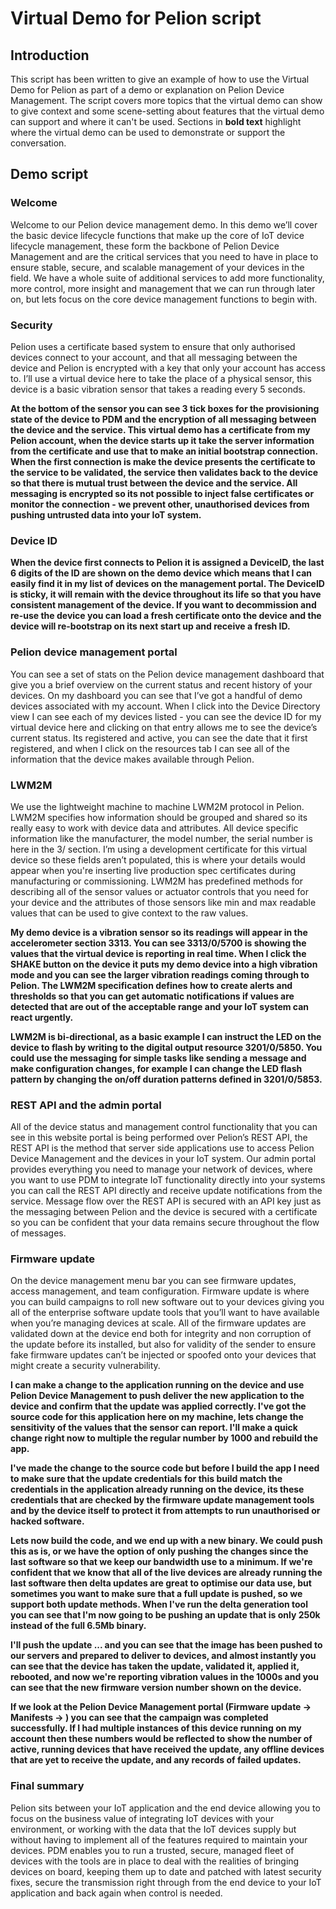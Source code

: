 # Virtual Demo for Pelion script

## Introduction 

This script has been written to give an example of how to use the Virtual Demo for Pelion as part of a demo or explanation  on Pelion Device Management.
The script covers more topics that the virtual demo can show to give context and some scene-setting about features that the virtual demo can support and where it can't be used. 
Sections in **bold text** highlight where the virtual demo can be used to demonstrate or support the conversation. 


## Demo script 

### Welcome 

Welcome to our Pelion device management demo. In this demo we’ll cover the basic device lifecycle functions that make up the core of IoT device lifecycle management, these form the backbone of Pelion Device Management and are the critical services that you need to have in place to ensure stable, secure, and scalable management of your devices in the field. We have a whole suite of additional services to add more functionality, more control, more insight and management that we can run through later on, but lets focus on the core device management functions to begin with.   

### Security 

Pelion uses a certificate based system to ensure that only authorised devices connect to your account, and that all messaging between the device and Pelion is encrypted with a key that only your account has access to. I’ll use a virtual device here to take the place of a physical sensor, this device is a basic vibration sensor that takes a reading every 5 seconds.  


**At the bottom of the sensor you can see 3 tick boxes for the provisioning state of the device to PDM and the encryption of all messaging between the device and the service. This virtual demo has a certificate from my Pelion account, when the device starts up it take the server information from the certificate and use that to make an initial bootstrap connection. When the first connection is make the device presents the certificate to the service to be validated, the service then validates back to the device so that there is mutual trust between the device and the service. All messaging is encrypted so its not possible to inject false certificates or monitor the connection - we prevent other, unauthorised devices from pushing untrusted data into your IoT system.**


### Device ID 

**When the device first connects to Pelion it is assigned a DeviceID, the last 6 digits of the ID are shown on the demo device which means that I can easily find it in my list of devices on the management portal. The DeviceID is sticky, it will remain with the device throughout its life so that you have consistent management of the device. If you want to decommission and re-use the device you can load a fresh certificate onto the device and the device will re-bootstrap on its next start up and receive a fresh ID.** 

### Pelion device management portal 

You can see a set of stats on the Pelion device management dashboard that give you a brief overview on the current status and recent history of your devices. On my dashboard you can see that I’ve got a handful of demo devices associated with my account. When I click into the Device Directory view I can see each of my devices listed - you can see the device ID for my virtual device here and clicking on that entry allows me to see the device’s current status. Its registered and active, you can see the date that it first registered, and when I click on the resources tab I can see all of the information that the device makes available through Pelion.  

### LWM2M 

We use the lightweight machine to machine LWM2M protocol in Pelion. LWM2M specifies how information should be grouped and shared so its really easy to work with device data and attributes. All device specific information like the manufacturer, the model number, the serial number is here in the 3/ section. I’m using a development certificate for this virtual device so these fields aren’t populated, this is where your details would appear when you're inserting live production spec certificates during manufacturing or commissioning. LWM2M has predefined methods for describing all of the sensor values or actuator controls that you need for your device and the attributes of those sensors like min and max readable values that can be used to give context to the raw values.   

**My demo device is a vibration sensor so its readings will appear in the accelerometer section 3313. You can see 3313/0/5700 is showing the values that the virtual device is reporting in real time. When I click the SHAKE button on the device it puts my demo device into a high vibration mode and you can see the larger vibration readings coming through to Pelion. The LWM2M specification defines how to create alerts and thresholds so that you can get automatic notifications if values are detected that are out of the acceptable range and your IoT system can react urgently.**

**LWM2M is bi-directional, as a basic example I can instruct the LED on the device to flash by writing to the digital output resource 3201/0/5850. You could use the messaging for simple tasks like sending a message and make configuration changes, for example I can change the LED flash pattern by changing the on/off duration patterns defined in 3201/0/5853.**

### REST API and the admin portal

All of the device status and management control functionality that you can see in this website portal is being performed over Pelion’s REST API, the REST API is the method that server side applications use to access Pelion Device Management and the devices in your IoT system. Our admin portal provides everything you need to manage your network of devices, where you want to use PDM to integrate IoT functionality directly into your systems you can call the REST API directly and receive update notifications from the service. Message flow over the REST API is secured with an API key just as the messaging between Pelion and the device is secured with a certificate so you can be confident that your data remains secure throughout the flow of messages.  

### Firmware update 

On the device management menu bar you can see firmware updates, access management, and team configuration. Firmware update is where you can build campaigns to roll new software out to your devices giving you all of the enterprise software update tools that you’ll want to have available when you’re managing devices at scale. All of the firmware updates are validated down at the device end both for integrity and non corruption of the update before its installed, but also for validity of the sender to ensure fake firmware updates can’t be injected or spoofed onto your devices that might create a security vulnerability.

**I can make a change to the application running on the device and use Pelion Device Management to push deliver the new application to the device and confirm that the update was applied correctly. I've got the source code for this application here on my machine, lets change the sensitivity of the values that the sensor can report. I'll make a quick change right now to multiple the regular number by 1000 and rebuild the app.** 

**I've made the change to the source code but before I build the app I need to make sure that the update credentials for this build match the credentials in the application already running on the device, its these credentials that are checked by the firmware update management tools and by the device itself to protect it from attempts to run unauthorised or hacked software.** 

**Lets now build the code, and we end up with a new binary. We could push this as is, or we have the option of only pushing the changes since the last software so that we keep our bandwidth use to a minimum. If we're confident that we know that all of the live devices are already running the last software then delta updates are great to optimise our data use, but sometimes you want to make sure that a full update is pushed, so we support both update methods. When I've run the delta generation tool you can see that I'm now going to be pushing an update that is only 250k instead of the full 6.5Mb binary.** 

**I'll push the update ... and you can see that the image has been pushed to our servers and prepared to deliver to devices, and almost instantly you can see that the device has taken the update, validated it, applied it, rebooted, and now we're reporting vibration values in the 1000s and you can see that the new firmware version number shown on the device.** 

**If we look at the Pelion Device Management portal (Firmware update -> Manifests -> <campaign-date-time>) you can see that the campaign was completed successfully. If I had multiple instances of this device running on my account then these numbers would be reflected to show the number of active, running devices that have received the update, any offline devices that are yet to receive the update, and any records of failed updates.**

### Final summary 

Pelion sits between your IoT application and the end device allowing you to focus on the business value of integrating IoT devices with your environment, or working with the data that the IoT devices supply but without having to implement all of the features required to maintain your devices. PDM enables you to run a trusted, secure, managed fleet of devices with the tools are in place to deal with the realities of bringing devices on board, keeping them up to date and patched with latest security fixes, secure the transmission right through from the end device to your IoT application and back again when control is needed. 

 
